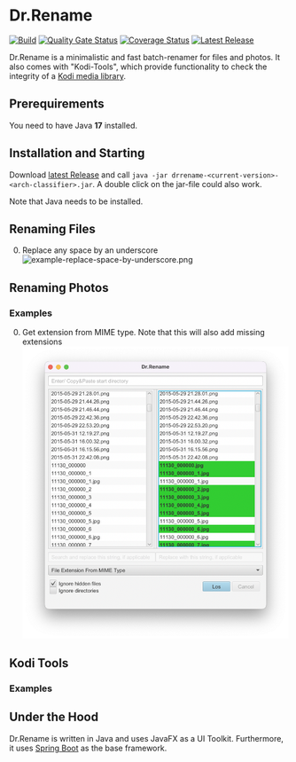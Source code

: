 # Dr.Rename

[![Build](https://github.com/drrename/drrename/actions/workflows/build.yml/badge.svg)](https://github.com/drrename/drrename/actions/workflows/build.yml)
[![Quality Gate Status](https://sonarcloud.io/api/project_badges/measure?project=DrRename_drrename&metric=alert_status)](https://sonarcloud.io/dashboard?id=DrRename_drrename)
[![Coverage Status](https://coveralls.io/repos/github/DrRename/drrename/badge.svg)](https://coveralls.io/github/DrRename/drrename)
[![Latest Release](https://img.shields.io/github/release/drrename/drrename.svg)](https://github.com/drrename/drrename/releases/latest)

Dr.Rename is a minimalistic and fast batch-renamer for files and photos. It also comes with "Kodi-Tools", which provide functionality to check the integrity of a [Kodi media library](https://kodi.tv/).

## Prerequirements

You need to have Java **17** installed.

## Installation and Starting

Download [latest Release](https://github.com/drrename/drrename/releases/latest) and call `java -jar drrename-<current-version>-<arch-classifier>.jar`. A double click on the jar-file could also work.

Note that Java needs to be installed.

## Renaming Files

0. Replace any space by an underscore ![example-replace-space-by-underscore.png](./screens/example-replace-space-by-underscore.png)

## Renaming Photos

### Examples

0. Get extension from MIME type. Note that this will also add missing extensions ![example-add-missing-extension.png](./screens/example-missing-extension.png)
    
## Kodi Tools

### Examples

## Under the Hood

Dr.Rename is written in Java and uses JavaFX as a UI Toolkit. Furthermore, it uses [Spring Boot](https://spring.io/projects/spring-boot) as the base framework.
